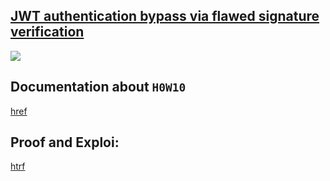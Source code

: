 ## [JWT authentication bypass via flawed signature verification](https://portswigger.net/web-security/jwt/lab-jwt-authentication-bypass-via-flawed-signature-verification)

![](https://github.com/nu11secur1ty/PortSwigger-Web-Security-Academy/blob/main/JWT/JWT-authentication-bypass-via-flawed-signature-verification/Docs/Screenshot%202022-06-15%20170203.png)

## Documentation about `H0W10`
[href](https://portswigger.net/web-security/jwt)


## Proof and Exploi:
[htrf](https://streamable.com/ii3cqu)
